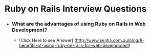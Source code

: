 # Ruby on Rails Interview Questions

- ### What are the advantages of using Ruby on Rails in Web Development?
    - [Click Here to see Answer] (http://www.sentia.com.au/blog/8-benefits-of-using-ruby-on-rails-for-web-development)
